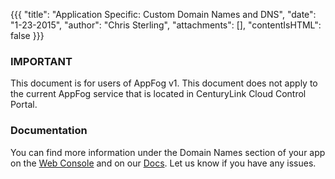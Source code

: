 {{{
  "title": "Application Specific: Custom Domain Names and DNS",
  "date": "1-23-2015",
  "author": "Chris Sterling",
  "attachments": [],
  "contentIsHTML": false
}}}

### IMPORTANT

This document is for users of AppFog v1. This document does not apply to the current AppFog service that is located in CenturyLink Cloud Control Portal.

### Documentation


<p>You can find more information under the Domain Names section of your app on the <a href="https://console.appfog.com/apps">Web Console</a> and on our <a href="custom-domain-names.md">Docs</a>. Let us know if you have any issues.</p>
